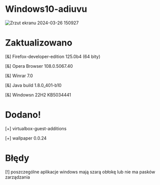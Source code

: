 # Windows10-adiuvu
![Zrzut ekranu 2024-03-26 150927](https://github.com/Adi-uvu/Windows10-adiuvu/assets/102376281/8d8123f5-62e1-4448-a5f8-aa95e21a7a33)


# Zaktualizowano
[&] Firefox-developer-edition 125.0b4 (64 bity)

[&] Opera Browser 108.0.5067.40

[&] Winrar 7.0

[&] Java build 1.8.0_401-b10

[&] Windowsn 22H2 KB5034441

# Dodano!

[+] virtualbox-guest-additions

[+] wallpaper 0.0.24


# Błędy
[!] poszczególne aplikacje windows mają szarą obłokę lub nie ma  pasków zarządzania
